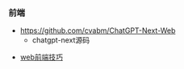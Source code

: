 ### 前端

* https://github.com/cvabm/ChatGPT-Next-Web
    - chatgpt-next源码

- [web前端技巧](/notes/front/web前端技巧.md)
